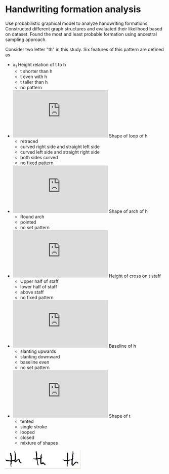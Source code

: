# Handwriting formation analysis

Use probabilistic graphical model to analyze handwriting formations. Constructed different graph structures and evaluated their likelihood based on dataset. Found the most and least probable formation using ancestral sampling approach.

Consider two letter "th" in this study. Six features of this pattern are defined as
- $x_{1}$ Height relation of t to h
  - t shorter than h
  - t even with h 
  - t taller than h
  - no pattern
- ![img](http://www.sciweavers.org/tex2img.php?eq=x_%7B2%7D&bc=White&fc=Black&im=jpg&fs=12&ff=arev&edit=0) Shape of loop of h
  - retraced
  - curved right side and straight left side
  - curved left side and straight right side
  - both sides curved
  - no fixed pattern
- ![img](http://www.sciweavers.org/tex2img.php?eq=x_%7B3%7D&bc=White&fc=Black&im=jpg&fs=12&ff=arev&edit=0) Shape of arch of h
  - Round arch
  - pointed
  - no set pattern
- ![img](http://www.sciweavers.org/tex2img.php?eq=x_%7B4%7D&bc=White&fc=Black&im=jpg&fs=12&ff=arev&edit=0) Height of cross on t staff
  - Upper half of staff
  - lower half of staff
  - above staff
  - no fixed pattern
- ![img](http://www.sciweavers.org/tex2img.php?eq=x_%7B5%7D&bc=White&fc=Black&im=jpg&fs=12&ff=arev&edit=0) Baseline of h
  - slanting upwards
  - slanting downward
  - baseline even
  - no set pattern
- ![img](http://www.sciweavers.org/tex2img.php?eq=x_%7B6%7D&bc=White&fc=Black&im=jpg&fs=12&ff=arev&edit=0) Shape of t
  - tented
  - single stroke 
  - looped
  - closed
  - mixture of shapes

![](figures/th_1.png)
